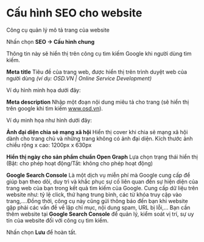 # Cấu hình SEO cho website

Công cụ quản lý mô tả trang của website

Nhấn chọn **SEO -> Cấu hình chung**


Thông tin này sẽ hiển thị trên công cụ tìm kiếm Google khi người dùng tìm kiếm.

**Meta title** Tiêu đề của trang web, được hiển thị trên trình duyệt web của người dùng _(ví dụ: OSD.VN | Online Service Development)_

Ví dụ hình minh họa dưới đây:

**Meta description** Nhập một đoạn nội dung miêu tả cho trang (sẽ hiển thị trên google khi tìm kiếm www.osd.vn).

Ví dụ minh họa như hình dưới đây:

**Ảnh đại diện chia sẻ mạng xã hội** Hiển thị cover khi chia sẻ mạng xã hội dành cho trang chủ và những trang không có ảnh đại diện. Kích thước ảnh chiều rộng x cao: 1200px x 630px

**Hiển thị ngày cho sản phẩm chuẩn Open Graph** Lựa chọn trạng thái hiển thị (Bật: cho phép hoạt động/Tắt: không cho phép hoạt động)

**Google Search Console** Là một dịch vụ miễn phí mà Google cung cấp để giúp bạn theo dõi, duy trì và khắc phục sự cố liên quan đến sự hiện diện của trang web của bạn trong kết quả tìm kiếm của Google. Cung cấp dữ liệu trên website như: tỷ lệ click, thứ hạng trung bình, các từ khóa truy cập vào trang,….Đồng thời, công cụ này cũng gửi thông báo đến bạn khi website gặp phải các vấn đề về lặp chỉ mục, nội dung spam, URL bị lỗi,… Bạn cần thêm website tại **Google Search Console** để quản lý, kiểm soát vị trí, sự uy tín của website đối với công cụ tìm kiếm.

Nhấn chọn **Lưu** để hoàn tất.